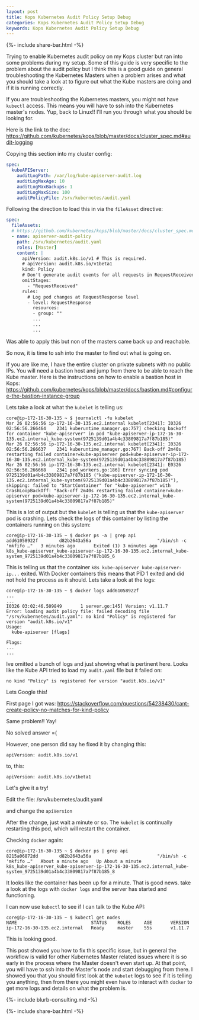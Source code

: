```yaml
---
layout: post
title: Kops Kubernetes Audit Policy Setup Debug
categories: Kops Kubernetes Audit Policy Setup Debug
keywords: Kops Kubernetes Audit Policy Setup Debug
---
```

{%- include share-bar.html -%}

Trying to enable Kubernetes audit policy on my Kops cluster but ran into some
problems during my setup.  Some of this guide is very specific to the problem
about the audit policy but I think this is a good guide on general troubleshooting
the Kubernetes Masters when a problem arises and what you should take a look
at to figure out what the Kube masters are doing and if it is running correctly.

If you are troubleshooting the Kubernetes masters, you might not have `kubectl`
access.  This means you will have to ssh into the Kubernetes master's nodes.  Yup,
back to Linux!!  I'll run you through what you should be looking for.

Here is the link to the doc: https://github.com/kubernetes/kops/blob/master/docs/cluster_spec.md#audit-logging

Copying this section into my cluster config:

```yaml
spec:
  kubeAPIServer:
    auditLogPath: /var/log/kube-apiserver-audit.log
    auditLogMaxAge: 10
    auditLogMaxBackups: 1
    auditLogMaxSize: 100
    auditPolicyFile: /srv/kubernetes/audit.yaml
```

Following the direction to load this in via the `fileAsset` directive:

```yaml
spec:
  fileAssets:
  # https://github.com/kubernetes/kops/blob/master/docs/cluster_spec.md#audit-logging
  - name: apiserver-audit-policy
    path: /srv/kubernetes/audit.yaml
    roles: [Master]
    content: |
      apiVersion: audit.k8s.io/v1 # This is required.
      # apiVersion: audit.k8s.io/v1beta1
      kind: Policy
      # Don't generate audit events for all requests in RequestReceived stage.
      omitStages:
        - "RequestReceived"
      rules:
        # Log pod changes at RequestResponse level
        - level: RequestResponse
          resources:
          - group: ""
          ...
          ...
          ...
```

Was able to apply this but non of the masters came back up and reachable.

So now, it is time to ssh into the master to find out what is going on.

If you are like me, I have the entire cluster on private subnets with no public
IPs.  You will need a bastion host and jump from there to be able to reach the
Kube master.  Here is the instructions on how to enable a bastion host in Kops:
https://github.com/kubernetes/kops/blob/master/docs/bastion.md#configure-the-bastion-instance-group

Lets take a look at what the `kubelet` is telling us:

```
core@ip-172-16-30-135 ~ $ journalctl -fu kubelet
Mar 26 02:56:56 ip-172-16-30-135.ec2.internal kubelet[2341]: I0326 02:56:56.266464    2341 kuberuntime_manager.go:757] checking backoff for container "kube-apiserver" in pod "kube-apiserver-ip-172-16-30-135.ec2.internal_kube-system(9725139d01a4b4c33809817a7f87b185)"
Mar 26 02:56:56 ip-172-16-30-135.ec2.internal kubelet[2341]: I0326 02:56:56.266637    2341 kuberuntime_manager.go:767] Back-off 2m40s restarting failed container=kube-apiserver pod=kube-apiserver-ip-172-16-30-135.ec2.internal_kube-system(9725139d01a4b4c33809817a7f87b185)
Mar 26 02:56:56 ip-172-16-30-135.ec2.internal kubelet[2341]: E0326 02:56:56.266668    2341 pod_workers.go:186] Error syncing pod 9725139d01a4b4c33809817a7f87b185 ("kube-apiserver-ip-172-16-30-135.ec2.internal_kube-system(9725139d01a4b4c33809817a7f87b185)"), skipping: failed to "StartContainer" for "kube-apiserver" with CrashLoopBackOff: "Back-off 2m40s restarting failed container=kube-apiserver pod=kube-apiserver-ip-172-16-30-135.ec2.internal_kube-system(9725139d01a4b4c33809817a7f87b185)"
```

This is a lot of output but the `kubelet` is telling us that the `kube-apiserver`
pod is crashing.  Lets check the logs of this container by listing the containers
running on this system:

```
core@ip-172-16-30-135 ~ $ docker ps -a | grep api
add61058922f        d82b2643a56a                         "/bin/sh -c 'mkfifo …"   3 minutes ago       Exited (1) 3 minutes ago                       k8s_kube-apiserver_kube-apiserver-ip-172-16-30-135.ec2.internal_kube-system_9725139d01a4b4c33809817a7f87b185_6
```

This is telling us that the container `k8s_kube-apiserver_kube-apiserver-ip...`
exited.  With Docker containers this means that PID 1 exited and did not hold the
process as it should.  Lets take a look at the logs:

```
core@ip-172-16-30-135 ~ $ docker logs add61058922f
...
...
I0326 03:02:46.509849       1 server.go:145] Version: v1.11.7
Error: loading audit policy file: failed decoding file "/srv/kubernetes/audit.yaml": no kind "Policy" is registered for version "audit.k8s.io/v1"
Usage:
  kube-apiserver [flags]

Flags:
...
...
```

Ive omitted a bunch of logs and just showing what is pertinent here.  Looks like
the Kube API tried to load my `audit.yaml` file but it failed on:

```
no kind "Policy" is registered for version "audit.k8s.io/v1"
```

Lets Google this!

First page I got was: https://stackoverflow.com/questions/54238430/cant-create-policy-no-matches-for-kind-policy

Same problem!! Yay!

No solved answer =(

However, one person did say he fixed it by changing this:

```
apiVersion: audit.k8s.io/v1
```

to, this:

```
apiVersion: audit.k8s.io/v1beta1
```

Let's give it a try!

Edit the file: /srv/kubernetes/audit.yaml

and change the `apiVersion`

After the change, just wait a minute or so.  The `kubelet` is continually restarting
this pod, which will restart the container.

Checking `docker` again:

```
core@ip-172-16-30-135 ~ $ docker ps | grep api
8215a06872dd        d82b2643a56a                         "/bin/sh -c 'mkfifo …"   About a minute ago   Up About a minute                       k8s_kube-apiserver_kube-apiserver-ip-172-16-30-135.ec2.internal_kube-system_9725139d01a4b4c33809817a7f87b185_8
```

It looks like the container has been up for a minute.  That is good news.  take
a look at the logs with `docker logs` and the server has started and functioning.

I can now use `kubectl` to see if I can talk to the Kube API:

```
core@ip-172-16-30-135 ~ $ kubectl get nodes
NAME                            STATUS    ROLES     AGE       VERSION
ip-172-16-30-135.ec2.internal   Ready     master    55s       v1.11.7
```

This is looking good.

This post showed you how to fix this specific issue, but in general the workflow
is valid for other Kubernetes Master related issues where it is so early in the
process where the Master doesn't even start up.  At that point, you will have to
ssh into the Master's node and start debugging from there.  I showed you that you
should first look at the `kubelet` logs to see if it is telling you anything, then
from there you might even have to interact with `docker` to get more logs and details
on what the problem is.

{%- include blurb-consulting.md -%}

<!-- Blog footer share -->
{%- include share-bar.html -%}
